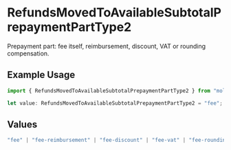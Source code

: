 # RefundsMovedToAvailableSubtotalPrepaymentPartType2

Prepayment part: fee itself, reimbursement, discount, VAT or rounding compensation.

## Example Usage

```typescript
import { RefundsMovedToAvailableSubtotalPrepaymentPartType2 } from "mollie-api-typescript/models/operations";

let value: RefundsMovedToAvailableSubtotalPrepaymentPartType2 = "fee";
```

## Values

```typescript
"fee" | "fee-reimbursement" | "fee-discount" | "fee-vat" | "fee-rounding-compensation"
```